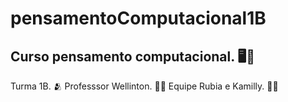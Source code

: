 # pensamentoComputacional1B
## Curso pensamento computacional. 🖥️💭
Turma 1B. 🫂
Professsor Wellinton. 👨‍🏫
Equipe Rubia e Kamilly. 👧👧
